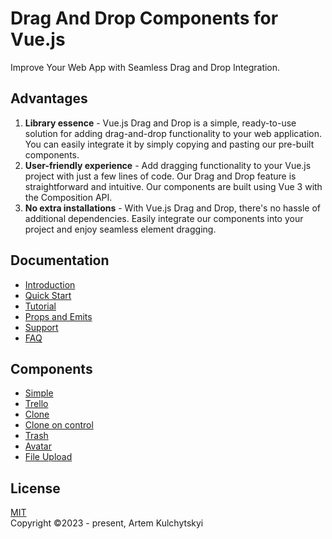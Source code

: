 # Drag And Drop Components for Vue.js
Improve Your Web App with Seamless Drag and Drop Integration.

## Advantages

1. **Library essence** - Vue.js Drag and Drop is a simple, ready-to-use solution for adding drag-and-drop functionality to your web application. You can easily integrate it by simply copying and pasting our pre-built components.
2. **User-friendly experience** - Add dragging functionality to your Vue.js project with just a few lines of code. Our Drag and Drop feature is straightforward and intuitive. Our components are built using Vue 3 with the Composition API.
3. **No extra installations** - With Vue.js Drag and Drop, there's no hassle of additional dependencies. Easily integrate our components into your project and enjoy seamless element dragging.

## Documentation
- [Introduction](https://skiff26.github.io/dragdrop/#/docs/introduction)
- [Quick Start](https://skiff26.github.io/dragdrop/#/docs/start)
- [Tutorial](https://skiff26.github.io/dragdrop/#/docs/tutorial)
- [Props and Emits](https://skiff26.github.io/dragdrop/#/docs/props-and-emits)
- [Support](https://skiff26.github.io/dragdrop/#/docs/support)
- [FAQ](https://skiff26.github.io/dragdrop/#/docs/faq)

## Components
- [Simple](https://skiff26.github.io/dragdrop/#/examples/simple)
- [Trello](https://skiff26.github.io/dragdrop/#/examples/trello)
- [Clone](https://skiff26.github.io/dragdrop/#/examples/clone)
- [Clone on control](https://skiff26.github.io/dragdrop/#/examples/controlclone)
- [Trash](https://skiff26.github.io/dragdrop/#/examples/trash)
- [Avatar](https://skiff26.github.io/dragdrop/#/examples/avatar)
- [File Upload](https://skiff26.github.io/dragdrop/#/examples/upload)

## License
[MIT](https://github.com/skiff26/dragdrop/blob/main/LICENSE.md)  
Copyright ©2023 - present, Artem Kulchytskyi
